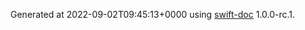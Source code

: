 Generated at 2022-09-02T09:45:13+0000 using [swift-doc](https://github.com/SwiftDocOrg/swift-doc) 1.0.0-rc.1.
